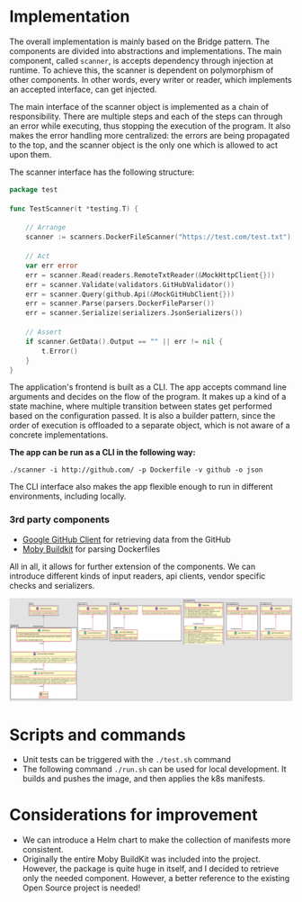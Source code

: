 # Implementation

The overall implementation is mainly based on the Bridge pattern. The components are divided into abstractions and
implementations. The main component, called `scanner`, is accepts dependency through injection at runtime. To achieve
this, the scanner is dependent on polymorphism of other components. In other words, every writer or reader, which
implements an accepted interface, can get injected.

The main interface of the scanner object is implemented as a chain of responsibility. There are multiple steps and each
of the steps can through an error while executing, thus stopping the execution of the program. It also makes the error
handling more centralized: the errors are being propagated to the top, and the scanner object is the only one which is
allowed to act upon them.

The scanner interface has the following structure:

```go
package test

func TestScanner(t *testing.T) {

	// Arrange
	scanner := scanners.DockerFileScanner("https://test.com/test.txt")

	// Act
	var err error
	err = scanner.Read(readers.RemoteTxtReader(&MockHttpClient{}))
	err = scanner.Validate(validators.GitHubValidator())
	err = scanner.Query(github.Api(&MockGitHubClient{}))
	err = scanner.Parse(parsers.DockerFileParser())
	err = scanner.Serialize(serializers.JsonSerializers())

	// Assert
	if scanner.GetData().Output == "" || err != nil {
		t.Error()
	}
}
```

The application's frontend is built as a CLI. The app accepts command line arguments and decides on the flow of the
program. It makes up a kind of a state machine, where multiple transition between states get performed based on the
configuration passed. It is also a builder pattern, since the order of execution is offloaded to a separate object,
which is not aware of a concrete implementations.

**The app can be run as a CLI in the following way:**

```shell
./scanner -i http://github.com/ -p Dockerfile -v github -o json
```

The CLI interface also makes the app flexible enough to run in different environments, including locally.

### 3rd party components

* [Google GitHub Client](https://github.com/moby/buildkit) for retrieving data from the GitHub
* [Moby Buildkit](https://github.com/moby/buildkit) for parsing Dockerfiles

All in all, it allows for further extension of the components. We can introduce different kinds of input readers, api
clients, vendor specific checks and serializers.

![alt text](image.png "Implementation")

# Scripts and commands

* Unit tests can be triggered with the `./test.sh` command
* The following command `./run.sh` can be used for local development. It builds and pushes the image, and then applies
  the k8s manifests.

# Considerations for improvement

* We can introduce a Helm chart to make the collection of manifests more consistent.
* Originally the entire Moby BuildKit was included into the project. However, the package is quite huge in itself, and I
  decided to retrieve only the needed component. However, a better reference to the existing Open Source project is
  needed!
